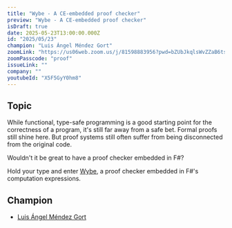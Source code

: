 ```yaml
---
title: "Wybe - A CE-embedded proof checker"
preview: "Wybe - A CE-embedded proof checker"
isDraft: true
date: 2025-05-23T13:00:00.000Z
id: "2025/05/23"
champion: "Luis Ángel Méndez Gort"
zoomLink: "https://us06web.zoom.us/j/81598883956?pwd=bZUbJkqlsWvZZaB6tsbC9QTtQ67AdB.1"
zoomPasscode: "proof"
issueLink: ""
company: ""
youtubeId: "X5F5GyY0hm8"
---
```


## Topic

While functional, type-safe programming is a good starting point for the correctness of a program, it's still far away from a safe bet. Formal proofs still shine here. But proof systems still often suffer from being disconnected from the original code.

Wouldn't it be great to have a proof checker embedded in F#?

Hold your type and enter [Wybe](https://github.com/lamg/wybe), a proof checker embedded in F#'s computation expressions.

## Champion

- [Luis Ángel Méndez Gort](https://github.com/lamg/)
